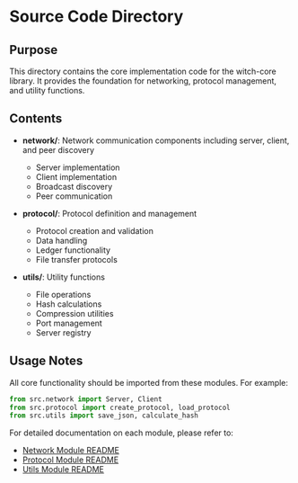 # Source Code Directory

## Purpose

This directory contains the core implementation code for the witch-core library. It provides the foundation for networking, protocol management, and utility functions.

## Contents

- **network/**: Network communication components including server, client, and peer discovery
  - Server implementation
  - Client implementation 
  - Broadcast discovery
  - Peer communication

- **protocol/**: Protocol definition and management
  - Protocol creation and validation
  - Data handling
  - Ledger functionality
  - File transfer protocols

- **utils/**: Utility functions
  - File operations
  - Hash calculations
  - Compression utilities
  - Port management
  - Server registry

## Usage Notes

All core functionality should be imported from these modules. For example:

```python
from src.network import Server, Client
from src.protocol import create_protocol, load_protocol
from src.utils import save_json, calculate_hash
```

For detailed documentation on each module, please refer to:
- [Network Module README](./network/README.md)
- [Protocol Module README](./protocol/README.md)
- [Utils Module README](./utils/README.md)